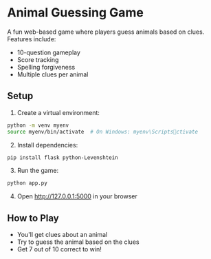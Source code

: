 # Animal Guessing Game

A fun web-based game where players guess animals based on clues. Features include:
- 10-question gameplay
- Score tracking
- Spelling forgiveness
- Multiple clues per animal

## Setup
1. Create a virtual environment:
```bash
python -m venv myenv
source myenv/bin/activate  # On Windows: myenv\Scriptsctivate
```

2. Install dependencies:
```bash
pip install flask python-Levenshtein
```

3. Run the game:
```bash
python app.py
```

4. Open http://127.0.0.1:5000 in your browser

## How to Play
- You'll get clues about an animal
- Try to guess the animal based on the clues
- Get 7 out of 10 correct to win!

